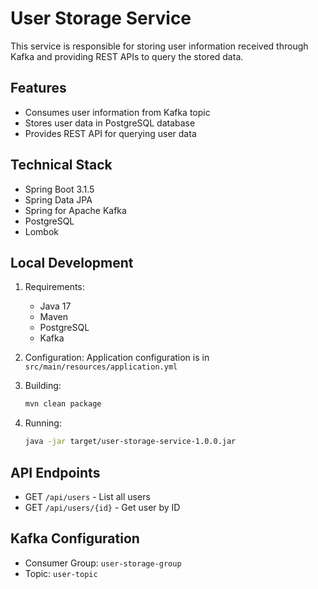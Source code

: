 # User Storage Service

This service is responsible for storing user information received through Kafka and providing REST APIs to query the stored data.

## Features

- Consumes user information from Kafka topic
- Stores user data in PostgreSQL database
- Provides REST API for querying user data

## Technical Stack

- Spring Boot 3.1.5
- Spring Data JPA
- Spring for Apache Kafka
- PostgreSQL
- Lombok

## Local Development

1. Requirements:
   - Java 17
   - Maven
   - PostgreSQL
   - Kafka

2. Configuration:
   Application configuration is in `src/main/resources/application.yml`

3. Building:
   ```bash
   mvn clean package
   ```

4. Running:
   ```bash
   java -jar target/user-storage-service-1.0.0.jar
   ```

## API Endpoints

- GET `/api/users` - List all users
- GET `/api/users/{id}` - Get user by ID

## Kafka Configuration

- Consumer Group: `user-storage-group`
- Topic: `user-topic` 